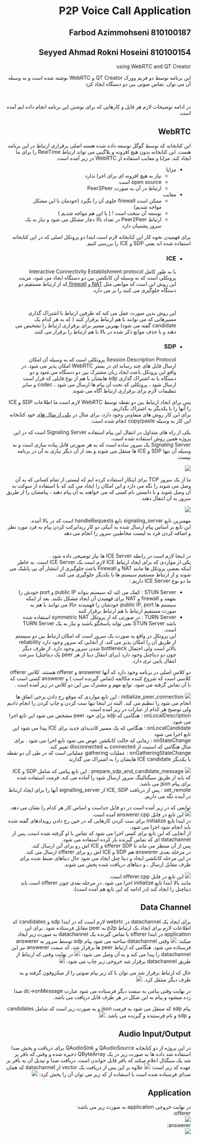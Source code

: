 

<div dir='rtl'>
        <h1>P2P Voice Call Application</h1>
        <h2> Farbod Azimmohseni 810100187</h2>
        <h2> Seyyed Ahmad Rokni Hoseini 810100154</h2>
        <p> using WebRTC and QT Creator </p>
        <p>این برنامه توسط دو فریم وورک QT Creator و WebRTC نوشته شده است و به وسیله آن می توان 
        .تماس صوتی بین دو دستگاه ایجاد کرد
        </p>
        <br>
        <p>در ادامه توضیحات لازم هر فایل و کارهایی که برای نوشتن این برنامه انجام داده ایم آمده است
        </p>
        <h2> 
        WebRTC
        </h2>
        <p>
        این کتابخانه که توسط گوگل توسعه داده شده هسته اصلی برقراری ارتباط در این برنامه هست.
        این کتابخانه بدون هیچ افزونه و پلاگینی می تواند ارتباط RealTime را برای ما ایجاد کند. مزایا و معایب استفاده از WebRTC در زیر آمده است.
        <ul>
                <li>
                        مزایا
                        <ul>
                                <li>
                                        نیاز به هیچ افزونه ای برای اجرا ندارد
                                </li>
                                <li>
                                        open source است
                                </li>
                                <li>
                                        ارتباط در آن به صورت Peer2Peer
                                </li>
                        </ul>
                </li>
                <li>
                        معایب
                        <ul>
                                <li>
                                        ممکن است firewall جلوی آن را بگیرد (خودمان با این مشکل مواجه شدیم)
                                </li>
                                <li>
                                        توسعه آن سخت است ! ( با این هم مواجه شدیم )
                                </li>
                                <li>
                                        ارتباط Peer2Peer در تعداد بالا دچار مشکل می شود و نیاز به یک سرور پشتیبان دارد
                                </li>
                        </ul>
                </li>
        </ul>
        برای فهمیدن نحوه کار این کتابخانه لازم است ابتدا دو پروتکل اصلی که در این کتابخانه استفاده شده اند یعنی SDP و ICE را بررسی کنیم.
        </p>
        <ul>
                <li>
                        <div>
                                <h3>ICE</h3>
                                <p> یا به طور کامل Interactive Connectivity Establishment protocol پروتکلی است که به وسیله آن کانکشن بین دو دستگاه ایجاد می شود.
                                مزیت این روش این است که موانعی مثل 
                                <a href = 'https://www.digitalsamba.com/blog/ice-and-sdp-in-webrtc#:~:text=NAT%2C%20short%20for%20Network%20Address%20Translator'> NAT </a>
                                 و
                                <a href = 'https://www.digitalsamba.com/blog/ice-and-sdp-in-webrtc#:~:text=NAT%2C%20short%20for%20Network%20Address%20Translator' > firewall </a>
                                 که از ارتباط مستقیم دو دستگاه جلوگیری می کنند را بر می دارد.
                                </p>
                                <br>
                                <p>
                                این روش بدین صورت عمل می کند که طرفین ارتباط با اشتراک گذاری مسیرهایی که می توانند با هم ارتباط برقرار کنند ( که به هر کدام یک candidate گفته می شود) بهترین مسیر برای برقراری ارتباط را تشخیص می دهند و با حذف موانع ذکر شده در بالا با هم ارتباط را برقرار می کنند.
                                </p>
                        </div>
                </li>
                <li>
                        <div>
                                <h3>SDP</h3>
                                <p>Session Description Protocol پروتکلی است که به وسیله آن امکان ارسال فایل های چند رسانه ای در بستر WebRTC امکان پذیر می شود.
                                در واقع این پروتکل باعث ایجاد زبان مشترک بین دو دستگاه می شود و دو دستگاه با به اشتراک گذاری sdp هایشان با هم از نوع فایلی که قرار است ارسال شود ، پروتکلی که تحت آن پیام ها ارسال می شود ، codec و سایر تنظیمات لازم برای برقراری ارتباط آگاه می شوند.
                                </p>
                        </div>
                </li>
        </ul>
        <p>
        پس برای ایجاد ارتباط بین دو نقطه توسط WebRTC لازم است ما اطلاعات SDP و ICE را آنها را با یکدیگر به اشتراک بگذاریم.
        <br>
        برای این کار روش های متفاوتی وجود دارد، برای مثال در 
        <a href = 'https://github.com/paullouisageneau/libdatachannel/tree/master/examples/copy-paste'>یکی از مثال های</a>
        خود کتابخانه این کار به وسیله copy/paste انجام شده است.
        </br>
        </p>
        <p>
        یکی از راه های متداول در انتقال این پیام استفاده Signaling Server است که در این پروژه همین روش استفاده شده است.
        <br>
        Signaling Server یک سرور ساده است که به هر صورتی قابل پیاده سازی است و به وسیله آن تنها SDP و ICE ها منتقل می شوند و بعد از آن دیگر نیازی به آن در برنامه نیست.
        </p>
        <img src='README_files/signal_h.png'>
        <p>
        ما از یک سرور TCP برای اینکار استفاده کرده ایم که لیستی از تمام کسانی که به آن وصل می شوند را نگه می دارد و این امکان را ایجاد می کند که با استفاده از سوکت به آن وصل شوند و با دانستن نام کسی که می خواهند به آن پیام دهند ، پیامشان را از طریق سرور به آن انتقال دهند.
        </p>
        <img src='README_files/signaling_handle.png'>
        <p>
        مهمترین تابع signaling_server تابع handleRequests است که در بالا آمده.
        <br>
        این تابع بر اساس پیام ارسال شده به آنیکی دو کار ریدایرکت کردن پیام به فرد مورد نظر و اضافه کردن فرد به لیست مخاطبین سرور را انجام می دهد
        </p>
        <br>
        <p>
        در اینجا لازم است در رابطه ICE Server ها نیاز توضیحی داده شود . 
        <br>
        یکی از مواردی که برای ایجاد ارتباط ICE لازم است یک ICE Server است.
        به خاطر اینکه بعضی پروتکل ها مانند NAT و Firewall باعث جلوگیری از انتشار آی پی پابلیک می شوند و از ارتباط مستقیم سیستم ها با یکدیگر جلوگیری می کنند.
        <br>
        ما دو نوع ICE Server داریم :
        <ul>
                <li>
                STUN Server : کمک می کند که سیستم بتواند public IP و port خودش را بفهمد و firewall و NAT برای فهمیدن آن ایجاد مشکل نکنند.
                بعد از اینکه سیستم ها public IP, port خودشان را فهمیدند حالا می توانند با هم به صورت مستقیم ارتباط با هم ارتباط برقرار کنند
                </li>
                <li>
                TURN Server : در صورتی که از پروتکل symmetric NAT استفاده شده باشد STUN Server نمی تواند پاسخگو باشند و نیاز به یک TURN Server است.
                <br>
                این پروتکل در واقع به صورت یک سرور است که امکان ارتباط بین دو سیستم از طریق آن را امکان پذیر می کند.
                از آنجایی که سرور وجود دارد reliability بالاتر است ولی احتمال bottleneck شدن سرور وجود دارد.
                از طرف دیگر چون دو دیتاچنل وجود دارد (برای انتقال دیتا از هر peer یک دیتاچنل) سرعت انتقال پایین تری دارد.
                </li>
        </ul>
        <p>
        دو کلاس اصلی در برنامه وجود دارد که آنها answerer و offerer هستند.
        کلاس offerer کلاسی است که شروع کننده مکالمه (تماس گیرنده است ) و answerer کسی است که با آن تماس گرفته می شود.
        توابع مهم و مشترک بین این دو کلاس در زیر آمده است .
        </p>
        <p>
        <img src= 'README_files/initialize_peer.png'>
        initialize_peer_connection :
        این تابع مواردی که موقع رخ دادن برخی اتفاق ها انجام می شود را تنظیم می کند.
        البته در اینجا تنها ست کردن و چاپ کردن را انجام دادیم ولی توضیح هر کدام از عبارات در زیر آمده است 
        <br>
        onLocalDescription : هنگامی که sdp برای خود peer مشخض می شود این تابع اجرا می شود.
        <br>
        onLocalCandidate : هنگامی که یک مسیر کاندیدای جدید برای ICE پیدا می شود این تابع اجرا می شود 
        <br>
        onStateChange : زمانی که حالت کانکشن عوض می شود تابع اجرا می شود . برای مثال هنگامی که استیت از connected به disconnected تغییر کند.
        <br>
        onGatheringStateChange : عملیات gathering عملیاتی است که در طی آن دو نقطه با یکدیگر ICE candidate هایشان را به اشتراک می گذارند
        </p>
        <p>
        <img src='README_files/prepare_sdp.png' >
        prepare_sdp_and_candidate_message :
        این تابع پیامی که شامل SDP و ICE که باید از طریق سیگنالینگ سرور ارسال شود را آماده می کند. فرمت استفاده شده برای پیام json می باشد.
        <br>
        set_remote : 
        پس از دریافت ICE, SDP از signalling_server آنها را برای ایجاد ارتباط در آینده نگه می داریم.
        </p>
        <p>
        توابعی که در زیر آمده است در دو فایل جداست و اساس کار هر کدام را نشان می دهد.
        <img src="README_files/run_answerer.png">
        این  تابع در فایل answerer.cpp آمده است.
        <br>
        در ابتدا تابع initialize برای ست کردن کارهایی که در حین رخ دادن رویدادهای گفته شده باید انجام شود  اجرا می شود.
        <br>
        از آنجایی که این تابع برای کسی اجرا می شود که تماس با او گرفته شده است، پس از datachannel ای که تماس گیرنده باز کرده استفاده می شود.
        <br>
        پس از آن منتظر می ماند تا offerer SDP و ICE اش رو برای آنن ارسال کند.
        <br>
        در مرحله بعدی answerer هم SDP و ICE اش رو برای offerer ارسال می کند.
        <br>
        در این مرحله کانکشن ایجاد و دیتا چنل ایجاد می شود حال دیتاهای ضبط شده برای طرف مقابل ارسال ، و دیتاهای دریافت شده پخش می شوند.
        </p>
        <img src = 'README_files/run_offerer.png'>
        این تابع در فایل offerer.cpp است.
        <br>
        مانند بالا ابتدا تابع initialize اجرا می شود. در مرحله بعدی چون offerer است باید دیتاچنل را ایجاد کند (در ادامه کد این تابع هم آمده است).
        <br>
         <h2> Data Channel</h2>
        <p>
        برای ایجاد یک datachannel در webrtc لازم است که در  ابتدا sdp و candidates که اطلاعات لازم برای ایجاد یک ارتباط p2p به peer مقابل فرستاده شود. 
        برای این application  در ابتدا offerer یا تماس گیرنده یک  datachannel به صورت زیر ایجاد میکند:
        <img src='README_files/create_dc.png' >
        وقتی datachannel ساخته می شود پیام sdp توسط سرور به answerer فرستاده می شود.
        هنگامی که ارتباط peer ها برقرار شد، کد سمت answerer نیز این datachannel را پیدا می کند و به آن وصل می شود:
        <img src='README_files/answerer_dc.png' >
        در نهایت وقتی که ارتباط از طریق datachannel برقرار شد خروجی زیر چاپ می شود.
        <img src='README_files/dc_console.png' >
        </p>
        حال که ارتباط برقرار شد می توان با کد زیر پیام صوتی را از میکروفون گرفته و به طرف دیگر منتقل کرد.
        <img src='README_files/dc_send.png' >
        <p>
        در نهایت وقتی پیامی به سمت دیگر فرستاده می شود عبارت dc->onMessage
        صدا زده میشود و پیام به این شکل در هر طرف قابل دریافت می باشد.
        </p>
        <p>
        پیام sdp که منتقل می شود به فرمت json و به صورت زیر است که شامل candidates و sdp و نام فرستنده و گیرنده می باشد.
        <img src='README_files/1_console.png' >
        </p>
        <h2> Audio Input/Output</h2>
        <p>
        در این پروژه از دو کتابخانه QAudioSource و QAudioSink برای دریافت و پخش صدا استفاده شد داده ها به صورت زیر در یک QByteArray ذخیره شده و وقتی که بافر پر شد یک سیگنال اعلام میکند که بافر قابل خواندن است. دریافت صدا و تبدیل آن به بافر بر عهده کد زیر است:
        <img src='README_files/audio_capture.png' >
        علاوه بر این پس از دریافت یک vector از datachannel که همان صدای فرستاده شده است با استفاده از کد زیر می توان آن را پخش کرد:
        <img src='README_files/audio_player.png' >
        <h2> Application</h2>
        در نهایت خروجی application به صورت زیر می باشد:
        <br> offerer:</br>
        <img src='README_files/offerer_app.jpg' >
        <br> answerer:</br>
        <img src='README_files/answerer_app.jpg' >
        </p>
        


                



</div>
